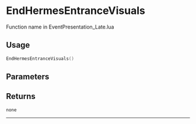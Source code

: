 # EndHermesEntranceVisuals
Function name in EventPresentation_Late.lua
## Usage
```lua
EndHermesEntranceVisuals()
```
## Parameters

## Returns
`none`

---